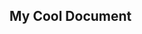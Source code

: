 <!-- GENERATED DOCUMENT DO NOT EDIT! -->
<!-- prettier-ignore-start -->
<!-- markdownlint-disable -->

<!-- Compiled with doculisp (version 1.2.3) https://www.npmjs.com/package/doculisp -->

## My Cool Document ##

<!-- markdownlint-restore -->
<!-- prettier-ignore-end -->
<!-- GENERATED DOCUMENT DO NOT EDIT! -->

